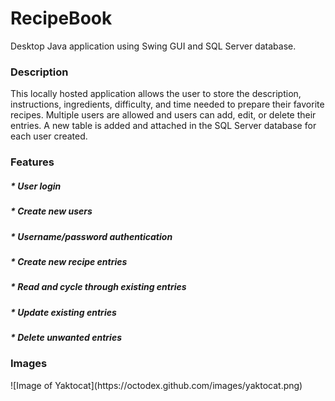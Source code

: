 # RecipeBook
Desktop Java application using Swing GUI and SQL Server database.

<h3>
Description
</h3>
This locally hosted application allows the user to store the description, instructions, ingredients, difficulty, and
time needed to prepare their favorite recipes. Multiple users are allowed and users can add, edit, or delete their entries. A new 
table is added and attached in the SQL Server database for each user created.
<br>
<h3>
Features
</h3>
<h5>* User login</h5>
<h5>* Create new users</h5>
<h5>* Username/password authentication</h5>
<h5>* Create new recipe entries</h5>
<h5>* Read and cycle through existing entries</h5>
<h5>* Update existing entries</h5>
<h5>* Delete unwanted entries</h5>
<h3>Images</h3>
![Image of Yaktocat](https://octodex.github.com/images/yaktocat.png)
